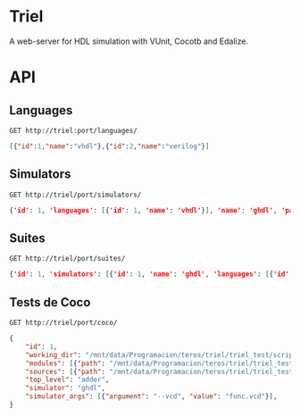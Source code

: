 # Triel

A web-server for HDL simulation with VUnit, Cocotb and Edalize.

# API

## Languages
```
GET http://triel:port/languages/
```
```json
[{"id":1,"name":"vhdl"},{"id":2,"name":"verilog"}]
```

## Simulators
```
GET http://triel/port/simulators/
```
```json
{'id': 1, 'languages': [{'id': 1, 'name': 'vhdl'}], 'name': 'ghdl', 'path': None}
```

## Suites
```
GET http://triel/port/suites/
```
```json
{'id': 1, 'simulators': [{'id': 1, 'name': 'ghdl', 'languages': [{'id': 1, 'name': 'vhdl'}]}], 'name': 'vunit'}
```

## Tests de Coco
```
GET http://triel/port/coco/
```
```json
{
    "id": 1,
    "working_dir": "/mnt/data/Programacion/teros/triel/triel_test/scripts/cocotb/simple",
    "modules": [{"path": "/mnt/data/Programacion/teros/triel/triel_test/scripts/cocotb/simple/test_adder.py"}],
    "sources": [{"path": "/mnt/data/Programacion/teros/triel/triel_test/hdl/adder.vhd"}],
    "top_level": "adder",
    "simulator": "ghdl",
    "simulator_args": [{"argument": "--vcd", "value": "func.vcd"}],
}
```
